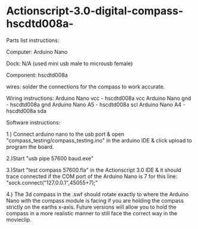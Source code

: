 # Actionscript-3.0-digital-compass-hscdtd008a-

Parts list instructions:

Computer: Arduino Nano

Dock: N/A (used mini usb male to microusb female)

Component: hscdtd008a

wires: solder the connections for the compass to work accurate.


Wiring instructions:
Arduino Nano vcc  - hscdtd008a vcc
Arduino Nano gnd -  hscdtd008a gnd
Arduino Nano A5 - hscdtd008a scl
Arduino Nano A4 - hscdtd008a sda


Software instructions:

1.) Connect arduino nano to the usb port & open "compass_testing/compass_testing.ino" in the arduino IDE & click upload to program the board.

2.)Start "usb pipe 57600 baud.exe"

3.)Start "test compass 57600.fla" in the Actionscript 3.0 IDE & it should trace connected if the COM port of the Arduino Nano is 7 for this line: "sock.connect("127.0.0.1",45055+7);"

4.) The 3d compass in the .swf should rotate exactly to where the Arduino Nano with the compass module is facing if you are holding the compass strictly on the earths x-axis. Future versions will allow you to hold the compass in a more realistic manner to still face the correct way in the movieclip.
